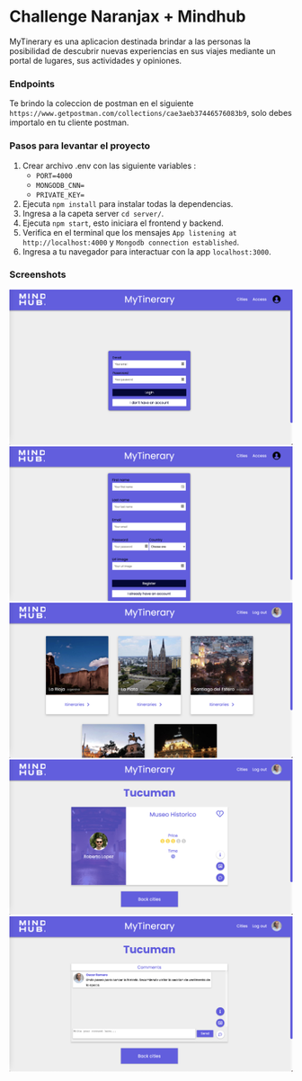 # Challenge Naranjax + Mindhub

MyTinerary es una aplicacion destinada brindar a las personas la posibilidad de descubrir nuevas experiencias en sus viajes mediante un portal de lugares, sus actividades y opiniones.

### Endpoints
Te brindo la coleccion de postman en el siguiente `https://www.getpostman.com/collections/cae3aeb37446576083b9`, solo debes importalo en tu cliente postman.


### Pasos para levantar el proyecto
1. Crear archivo .env con las siguiente variables : 
    - `PORT=4000`
    - `MONGODB_CNN=`
    - `PRIVATE_KEY=`
2. Ejecuta `npm install` para instalar todas la dependencias.
3. Ingresa a la capeta server `cd server/`.
4. Ejecuta `npm start`, esto iniciara el frontend y backend.
6. Verifica en el terminal que los mensajes `App listening at http://localhost:4000` y `Mongodb connection established`.
7. Ingresa a tu navegador para interactuar con la app `localhost:3000`.

### Screenshots
![signin](https://github.com/isaaccalixtorodriguez/images-repositories/blob/master/mytinery/Screenshot%20at%20Aug%2013%2019-41-59.png?raw=true)
![signup](https://github.com/isaaccalixtorodriguez/images-repositories/blob/master/mytinery/Screenshot%20at%20Aug%2013%2019-42-14.png?raw=true)
![home](https://github.com/isaaccalixtorodriguez/images-repositories/blob/master/mytinery/Screenshot%20at%20Aug%2013%2019-40-42.png?raw=true)
![activities](https://github.com/isaaccalixtorodriguez/images-repositories/blob/master/mytinery/Screenshot%20at%20Aug%2013%2019-41-23.png?raw=true)
![comment](https://github.com/isaaccalixtorodriguez/images-repositories/blob/master/mytinery/Screenshot%20at%20Aug%2013%2019-41-39.png?raw=true)

